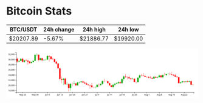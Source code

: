 # Bitcoin Stats

BTC/USDT|24h change|24h high|24h low|
|---|---|---|---|
|$20207.89|-5.67%|$21886.77|$19920.00|

<img src="./chart.svg">

